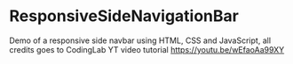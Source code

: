 # ResponsiveSideNavigationBar
Demo of a responsive side navbar using HTML, CSS and JavaScript, all credits goes to CodingLab YT video tutorial https://youtu.be/wEfaoAa99XY
